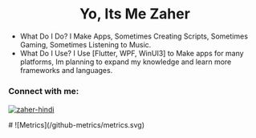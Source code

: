 <h1 align="center">Yo, Its Me Zaher</h1>

- What Do I Do? I Make Apps, Sometimes Creating Scripts, Sometimes Gaming, Sometimes Listening to Music.
- What Do I Use? I Use [Flutter, WPF, WinUI3] to Make apps for many platforms, Im planning to expand my knowledge and learn more frameworks and languages.

<h3 align="left">Connect with me:</h3>
<p align="left">
<a href="https://linkedin.com/in/zaher-hindi" target="blank"><img align="center" src="https://raw.githubusercontent.com/rahuldkjain/github-profile-readme-generator/master/src/images/icons/Social/linked-in-alt.svg" alt="zaher-hindi" height="30" width="40" /></a>
</p>
#
![Metrics](/github-metrics/metrics.svg)
